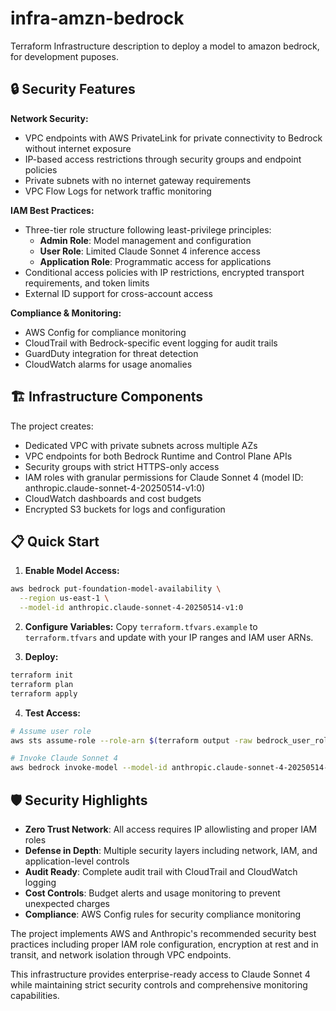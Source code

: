 # infra-amzn-bedrock
Terraform Infrastructure description to deploy a model to amazon bedrock, for development puposes.

## 🔒 **Security Features**

**Network Security:**
- VPC endpoints with AWS PrivateLink for private connectivity to Bedrock without internet exposure
- IP-based access restrictions through security groups and endpoint policies
- Private subnets with no internet gateway requirements
- VPC Flow Logs for network traffic monitoring

**IAM Best Practices:**
- Three-tier role structure following least-privilege principles:
  - **Admin Role**: Model management and configuration
  - **User Role**: Limited Claude Sonnet 4 inference access
  - **Application Role**: Programmatic access for applications
- Conditional access policies with IP restrictions, encrypted transport requirements, and token limits
- External ID support for cross-account access

**Compliance & Monitoring:**
- AWS Config for compliance monitoring
- CloudTrail with Bedrock-specific event logging for audit trails
- GuardDuty integration for threat detection
- CloudWatch alarms for usage anomalies

## 🏗️ **Infrastructure Components**

The project creates:
- Dedicated VPC with private subnets across multiple AZs
- VPC endpoints for both Bedrock Runtime and Control Plane APIs
- Security groups with strict HTTPS-only access
- IAM roles with granular permissions for Claude Sonnet 4 (model ID: anthropic.claude-sonnet-4-20250514-v1:0)
- CloudWatch dashboards and cost budgets
- Encrypted S3 buckets for logs and configuration

## 📋 **Quick Start**

1. **Enable Model Access:**
```bash
aws bedrock put-foundation-model-availability \
  --region us-east-1 \
  --model-id anthropic.claude-sonnet-4-20250514-v1:0
```

2. **Configure Variables:**
Copy `terraform.tfvars.example` to `terraform.tfvars` and update with your IP ranges and IAM user ARNs.

3. **Deploy:**
```bash
terraform init
terraform plan
terraform apply
```

4. **Test Access:**
```bash
# Assume user role
aws sts assume-role --role-arn $(terraform output -raw bedrock_user_role_arn) --role-session-name test

# Invoke Claude Sonnet 4
aws bedrock invoke-model --model-id anthropic.claude-sonnet-4-20250514-v1:0 --body '{"anthropic_version":"bedrock-2023-05-31","max_tokens":100,"messages":[{"role":"user","content":"Hello!"}]}'
```

## 🛡️ **Security Highlights**

- **Zero Trust Network**: All access requires IP allowlisting and proper IAM roles
- **Defense in Depth**: Multiple security layers including network, IAM, and application-level controls
- **Audit Ready**: Complete audit trail with CloudTrail and CloudWatch logging
- **Cost Controls**: Budget alerts and usage monitoring to prevent unexpected charges
- **Compliance**: AWS Config rules for security compliance monitoring

The project implements AWS and Anthropic's recommended security best practices including proper IAM role configuration, encryption at rest and in transit, and network isolation through VPC endpoints.

This infrastructure provides enterprise-ready access to Claude Sonnet 4 while maintaining strict security controls and comprehensive monitoring capabilities.
